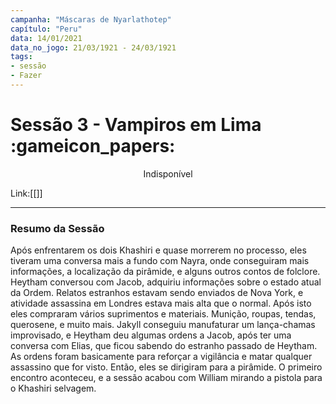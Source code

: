 ```yaml
---
campanha: "Máscaras de Nyarlathotep"
capítulo: "Peru"
data: 14/01/2021
data_no_jogo: 21/03/1921 - 24/03/1921
tags: 
- sessão
- Fazer
---
```

# Sessão 3 - Vampiros em Lima :gameicon_papers:

<div align="center">Indisponível</div>

Link:[[]]

---
### Resumo da Sessão
Após enfrentarem os dois Khashiri e quase morrerem no processo, eles tiveram uma conversa mais a fundo com Nayra, onde conseguiram mais informações, a localização da pirâmide, e alguns outros contos de folclore. Heytham conversou com Jacob, adquiriu informações sobre o estado atual da Ordem. Relatos estranhos estavam sendo enviados de Nova York, e atividade assassina em Londres estava mais alta que o normal. Após isto eles compraram vários suprimentos e materiais. Munição, roupas, tendas, querosene, e muito mais. Jakyll conseguiu manufaturar um lança-chamas improvisado, e Heytham deu algumas ordens a Jacob, após ter uma conversa com Elias, que ficou sabendo do estranho passado de Heytham. As ordens foram basicamente para reforçar a vigilância e matar qualquer assassino que for visto. Então, eles se dirigiram para a pirâmide. O primeiro encontro aconteceu, e a sessão acabou com William mirando a pistola para o Khashiri selvagem.


